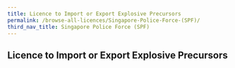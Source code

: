 ```yaml
---
title: Licence to Import or Export Explosive Precursors
permalink: /browse-all-licences/Singapore-Police-Force-(SPF)/
third_nav_title: Singapore Police Force (SPF)
---
```

## Licence to Import or Export Explosive Precursors
